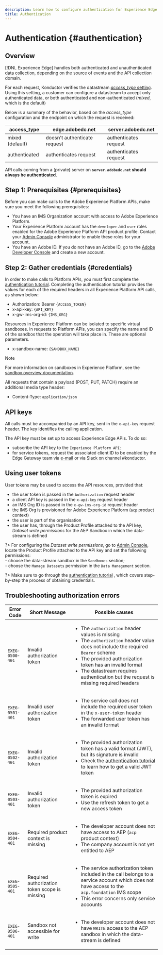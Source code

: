 ```yaml
---
description: Learn how to configure authentication for Experience Edge Server-to-Server API
title: Authentication
---
```


# Authentication {#authentication}

## Overview 

[!DNL Experience Edge] handles both authenticated and unauthenticated data collection, depending on the source of events and the API collection domain.

For each request, Konductor verifies the datastream [*access_type* setting](https://git.corp.adobe.com/experience-edge/blackbird/blob/master/manifests/src/main/resources/schemas/apiv2/edge/datastreams/v1/edgeSettings.json#L13-L18). Using this setting, a customer can configure a datastream to accept only authenticated data, or both authenticated and non-authenticated (_mixed_, which is the default)

Below is a summary of the behavior, based on the *access_type* configuration and the endpoint on which the request is received:

| access_type     | edge.adobedc.net              | server.adobedc.net    |
|-----------------|-------------------------------|-----------------------|
| mixed (default) | doesn't authenticate request  | authenticates request |
| authenticated   | authenticates request         | authenticates request |

API calls coming from a (private) server on **`server.adobedc.net` should always be authenticated**.


## Step 1: Prerequisites {#prerequisites}

Before you can make calls to the Adobe Experience Platform APIs, make sure you meet the following prerequisites:

* You have an IMS Organization account with access to Adobe Experience Platform.
* Your Experience Platform account has the `developer` and `user` roles enabled for the Adobe Experience Platform API product profile. Contact your [Admin Console](../../access-control/home.md) administrator to enable these roles for your account.
* You have an Adobe ID. If you do not have an Adobe ID, go to the [Adobe Developer Console](https://developer.adobe.com/console) and create a new account.

## Step 2: Gather credentials {#credentials}

In order to make calls to Platform APIs, you must first complete the [authentication tutorial](https://www.adobe.com/go/platform-api-authentication-en). Completing the authentication tutorial provides the values for each of the required headers in all Experience Platform API calls, as shown below:

*   Authorization: Bearer `{ACCESS_TOKEN}`
*   x-api-key: `{API_KEY}`
*   x-gw-ims-org-id: `{IMS_ORG}`

Resources in Experience Platform can be isolated to specific virtual sandboxes. In requests to Platform APIs, you can specify the name and ID of the sandbox that the operation will take place in. These are optional parameters.

*   x-sandbox-name: `{SANDBOX_NAME}`

>[!NOTE]
>
>For more information on sandboxes in Experience Platform, see the [sandbox overview documentation](../../sandboxes/home.md).

All requests that contain a payload (POST, PUT, PATCH) require an additional media type header:

*   Content-Type: `application/json`
















## API keys

All calls must be accompanied by an API key, sent in the `x-api-key` request header. The key identifies the calling
application.

The API key must be set up to access Experience Edge APIs. To do so:

* subscribe the API key to the `Experience Platform API`;
* for service tokens, request the associated client ID to be enabled by the Edge Gateway team via
  [e-mail](mailto:ee-konductor-engineering@adobe.com) or via Slack on channel #konductor.

## Using user tokens

User tokens may be used to access the API resources, provided that:

* the user token is passed in the `Authorization` request header
* a client API key is passed in the `x-api-key` request header
* an IMS Org ID is passed in the `x-gw-ims-org-id` request header
* the IMS Org is provisioned for Adobe Experience Platform (`acp` product context)
* the user is part of the organisation
* the user has, through the Product Profile attached to the API key, _Dataset write permissions_ for the AEP Sandbox in
  which the data-stream is defined

?> For configuring the _Dataset write permissions_, go to [Admin Console](https://adminconsole.adobe.com), locate the
Product Profile attached to the API key and set the following permissions:<br>- choose the data-stream sandbox in
the `Sandboxes` section;<br>- choose the `Manage Datasets` permission in the `Data Management` section.

?> Make sure to go through
the [authentication tutorial](https://experienceleague.adobe.com/docs/experience-platform/landing/platform-apis/api-authentication.html)
, which covers step-by-step the process of obtaining credentials.

## Troubleshooting authorization errors

| Error Code | Short Message | Possible causes |
| --- | --- | --- |
| `EXEG-0500-401` | Invalid authorization token | <ul><li>The `authorization` header values is missing</li><li>The `authorization` header value does not include the required `Bearer` scheme</li><li>The provided authorization token has an invalid format</li><li>The datastream requires authentication but the request is missing required headers</li></ul> |
| `EXEG-0501-401` | Invalid user authorization token | <ul><li>The service call does not include the required user token in the `x-user-token` header</li><li>The forwarded user token has an invalid format</li></ul> |
| `EXEG-0502-401` | Invalid authorization token | <ul><li>The provided authorization token has a valid format (JWT), but its signature is invalid<li>Check the [authentication tutorial](https://experienceleague.adobe.com/docs/experience-platform/landing/platform-apis/api-authentication.html) to learn how to get a valid JWT token</li></ul> |
| `EXEG-0503-401` | Invalid authorization token | <ul><li>The provided authorization token is expired</li><li>Use the refresh token to get a new access token</li></ul> |
| `EXEG-0504-401` | Required product context is missing | <ul><li>The developer account does not have access to AEP (`acp` product context)</li><li>The company account is not yet entitled to AEP</li></ul>|
| `EXEG-0505-401` | Required authorization token scope is missing | <ul><li>The service authorization token included in the call belongs to a service account which does not have access to the `acp.foundation` IMS scope</li><li>This error concerns only service accounts</li></ul>|
| `EXEG-0506-401` | Sandbox not accessible for write | <ul><li>The developer account does not have `WRITE` access to the AEP sandbox in which the data-stream is defined</li></ul> |
